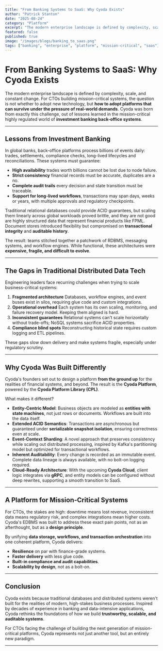 ```yaml
---
title: "From Banking Systems to SaaS: Why Cyoda Exists"
author: "Patrick Stanton"
date: "2025-08-24"
category: "Platform"
excerpt: "The modern enterprise landscape is defined by complexity, scale, and constant change. Discover how Cyoda was born from lessons learned in high-stakes investment banking back-office systems and why it matters for mission-critical applications."
featured: false
published: true
image: "/images/blogs/banking_to_saas.png"
tags: ["banking", "enterprise", "platform", "mission-critical", "saas"]
---
```


# From Banking Systems to SaaS: Why Cyoda Exists

The modern enterprise landscape is defined by complexity, scale, and
constant change. For CTOs building mission-critical systems, the
question is not whether to adopt new technology, but **how to adopt
platforms that can survive under the pressure of real-world demands**.
Cyoda was born from exactly this challenge, out of lessons learned in
the mission-critical highly regulated world of **investment banking back-office systems**.

------------------------------------------------------------------------

## Lessons from Investment Banking

In global banks, back-office platforms process billions of events daily:
trades, settlements, compliance checks, long-lived lifecycles and reconciliations. 
These systems must guarantee:

-   **High availability** trades worth billions cannot be lost due to
    node failure.
-   **Strict consistency** financial records must be accurate, duplicates are a no.
-   **Complete audit trails** every decision and state transition must
    be traceable.
-   **Support for long-lived workflows**, transactions may span days,
    weeks or years, with multiple approvals and regulatory checkpoints.

Traditional relational databases could provide ACID guarantees, but
scaling them linearly across global workloads proved brittle, and 
they are not good are highly structured data that represent financial 
products like FPML. Document
stores introduced flexibility but compromised on **transactional
integrity** and **auditable history**.

The result: teams stitched together a patchwork of RDBMS, messaging
systems, and workflow engines. While functional, these architectures
were **expensive, fragile, and difficult to evolve**.

------------------------------------------------------------------------

## The Gaps in Traditional Distributed Data Tech

Engineering leaders face recurring challenges when trying to scale
business-critical systems:

1.  **Fragmented architecture**  Databases, workflow engines, and
    event buses exist in silos, requiring glue code and custom
    integrations.
2.  **Operational overhead**  Each system has its own scaling,
    monitoring, and failure recovery model. Keeping them aligned is
    hard.
3.  **Inconsistent guarantees** Relational systems can't scale
    horizontally without trade-offs; NoSQL systems sacrifice ACID
    properties.
4.  **Compliance blind spots**  Reconstructing historical state
    requires custom logging and ETL pipelines.

These gaps slow down delivery and make systems fragile, especially under
regulatory scrutiny.

------------------------------------------------------------------------

## Why Cyoda Was Built Differently

Cyoda's founders set out to design a platform **from the ground up** for
the realities of financial systems, and beyond. The result is the
**Cyoda Platform**, powered by the **Cyoda Platform Library
(CPL)**.

What makes it different?

-   **Entity-Centric Model**: Business objects are modeled as **entities
    with state machines**, not just rows or documents. Workflows are
    built into the data itself.
-   **Extended ACID Semantics**: Transactions are asynchronous but
    guaranteed under **serializable snapshot isolation**, ensuring
    correctness even at scale.
-   **Event-Context Sharding**: A novel approach that preserves
    consistency while scaling out distributed processing, inspired by
    Kafka's partitioning model but optimized for transactional
    workflows.
-   **Inherent Auditability**: Every change is recorded as an immutable
    event. Complete data lineage is always available, with no bolt-on
    logging required.
-   **Cloud-Ready Architecture**: With the upcoming **Cyoda Cloud**,
    client logic integrates via **gRPC**, and entity models can be
    configured without deep rewrites, supporting a smooth transition to
    SaaS.

------------------------------------------------------------------------

## A Platform for Mission-Critical Systems

For CTOs, the stakes are high: downtime means lost revenue, inconsistent
data means regulatory risk, and complex integrations mean higher costs.
Cyoda's EDBMS was built to address these exact pain points, not as an
afterthought, but as a **design principle**.

By unifying **data storage, workflows, and transaction orchestration**
into one coherent platform, Cyoda delivers:

-   **Resilience** on par with finance-grade systems.
-   **Faster delivery** with less glue code.
-   **Built-in compliance and audit capabilities**.
-   **Scalability by design**, not as a bolt-on.

------------------------------------------------------------------------

## Conclusion

Cyoda exists because traditional databases and distributed systems
weren't built for the realities of modern, high-stakes business
processes. Inspired by decades of experience in banking and
data-intensive applications, Cyoda rethinks the foundations of how we
build **trustworthy, scalable, and auditable systems**.

For CTOs facing the challenge of building the next generation of
mission-critical platforms, Cyoda represents not just another tool, but
an entirely new paradigm.

------------------------------------------------------------------------
